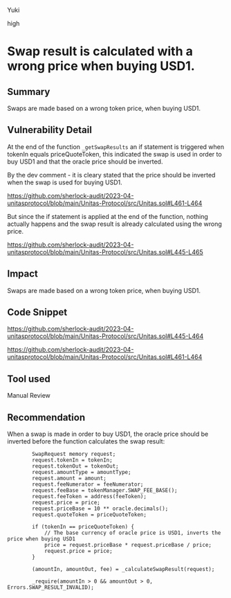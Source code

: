 Yuki

high

# Swap result is calculated with a wrong price when buying USD1.

## Summary
Swaps are made based on a wrong token price, when buying USD1.

## Vulnerability Detail
At the end of the function `_getSwapResults` an if statement is triggered when tokenIn equals priceQuoteToken, this indicated the swap is used in order to buy USD1 and that the oracle price should be inverted. 

By the dev comment - it is cleary stated that the price should be inverted when the swap is used for buying USD1. 

https://github.com/sherlock-audit/2023-04-unitasprotocol/blob/main/Unitas-Protocol/src/Unitas.sol#L461-L464

But since the if statement is applied at the end of the function, nothing actually happens and the swap result is already calculated using the wrong price.

https://github.com/sherlock-audit/2023-04-unitasprotocol/blob/main/Unitas-Protocol/src/Unitas.sol#L445-L465

## Impact
Swaps are made based on a wrong token price, when buying USD1.

## Code Snippet

https://github.com/sherlock-audit/2023-04-unitasprotocol/blob/main/Unitas-Protocol/src/Unitas.sol#L445-L464

https://github.com/sherlock-audit/2023-04-unitasprotocol/blob/main/Unitas-Protocol/src/Unitas.sol#L461-L464

## Tool used

Manual Review

## Recommendation
When a swap is made in order to buy USD1, the oracle price should be inverted before the function calculates the swap result:

```solidity
        SwapRequest memory request;
        request.tokenIn = tokenIn;
        request.tokenOut = tokenOut;
        request.amountType = amountType;
        request.amount = amount;
        request.feeNumerator = feeNumerator;
        request.feeBase = tokenManager.SWAP_FEE_BASE();
        request.feeToken = address(feeToken);
        request.price = price;
        request.priceBase = 10 ** oracle.decimals();
        request.quoteToken = priceQuoteToken;

        if (tokenIn == priceQuoteToken) {
            // The base currency of oracle price is USD1, inverts the price when buying USD1
            price = request.priceBase * request.priceBase / price;
            request.price = price;
        }

        (amountIn, amountOut, fee) = _calculateSwapResult(request);

        _require(amountIn > 0 && amountOut > 0, Errors.SWAP_RESULT_INVALID);
```